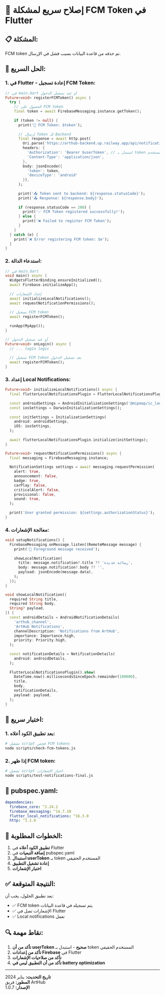 # 🚨 إصلاح سريع لمشكلة FCM Token في Flutter

## 📋 **المشكلة:**
FCM token تم حذفه من قاعدة البيانات بسبب فشل في الإرسال.

## 🔧 **الحل السريع:**

### **1. في Flutter - إعادة تسجيل FCM Token:**

```dart
// في main.dart أو عند تسجيل الدخول
Future<void> registerFCMToken() async {
  try {
    // الحصول على FCM token
    final token = await FirebaseMessaging.instance.getToken();
    
    if (token != null) {
      print('🔑 FCM Token: $token');
      
      // إرسال Token للـ Backend
      final response = await http.post(
        Uri.parse('https://arthub-backend.up.railway.app/api/notifications/token'),
        headers: {
          'Authorization': 'Bearer $userToken', // استبدل بـ token المستخدم
          'Content-Type': 'application/json',
        },
        body: jsonEncode({
          'token': token,
          'deviceType': 'android'
        }),
      );
      
      print('📤 Token sent to backend: ${response.statusCode}');
      print('📤 Response: ${response.body}');
      
      if (response.statusCode == 200) {
        print('✅ FCM Token registered successfully!');
      } else {
        print('❌ Failed to register FCM Token');
      }
    }
  } catch (e) {
    print('❌ Error registering FCM token: $e');
  }
}
```

### **2. استدعاء الدالة:**

```dart
// في main.dart
void main() async {
  WidgetsFlutterBinding.ensureInitialized();
  await Firebase.initializeApp();
  
  // إعداد الإشعارات
  await initializeLocalNotifications();
  await requestNotificationPermissions();
  
  // تسجيل FCM token
  await registerFCMToken();
  
  runApp(MyApp());
}

// أو عند تسجيل الدخول
Future<void> onLogin() async {
  // ... login logic
  
  // تسجيل FCM token بعد تسجيل الدخول
  await registerFCMToken();
}
```

### **3. إعداد Local Notifications:**

```dart
Future<void> initializeLocalNotifications() async {
  final flutterLocalNotificationsPlugin = FlutterLocalNotificationsPlugin();
  
  const androidSettings = AndroidInitializationSettings('@mipmap/ic_launcher');
  const iosSettings = DarwinInitializationSettings();
  
  const initSettings = InitializationSettings(
    android: androidSettings,
    iOS: iosSettings,
  );
  
  await flutterLocalNotificationsPlugin.initialize(initSettings);
}

Future<void> requestNotificationPermissions() async {
  final messaging = FirebaseMessaging.instance;
  
  NotificationSettings settings = await messaging.requestPermission(
    alert: true,
    announcement: false,
    badge: true,
    carPlay: false,
    criticalAlert: false,
    provisional: false,
    sound: true,
  );
  
  print('User granted permission: ${settings.authorizationStatus}');
}
```

### **4. معالجة الإشعارات:**

```dart
void setupNotifications() {
  FirebaseMessaging.onMessage.listen((RemoteMessage message) {
    print('📱 Foreground message received');
    
    showLocalNotification(
      title: message.notification?.title ?? 'رسالة جديدة',
      body: message.notification?.body ?? '',
      payload: jsonEncode(message.data),
    );
  });
}

void showLocalNotification({
  required String title,
  required String body,
  String? payload,
}) {
  const androidDetails = AndroidNotificationDetails(
    'arthub_channel',
    'ArtHub Notifications',
    channelDescription: 'Notifications from ArtHub',
    importance: Importance.high,
    priority: Priority.high,
  );
  
  const notificationDetails = NotificationDetails(
    android: androidDetails,
  );
  
  FlutterLocalNotificationsPlugin().show(
    DateTime.now().millisecondsSinceEpoch.remainder(100000),
    title,
    body,
    notificationDetails,
    payload: payload,
  );
}
```

## 🧪 **اختبار سريع:**

### **1. بعد تطبيق الكود أعلاه:**
```bash
# تشغيل script فحص FCM tokens
node scripts/check-fcm-tokens.js
```

### **2. إذا ظهر FCM token:**
```bash
# تشغيل script اختبار الإشعارات
node scripts/test-notifications-final.js
```

## 📱 **pubspec.yaml:**
```yaml
dependencies:
  firebase_core: ^2.24.2
  firebase_messaging: ^14.7.10
  flutter_local_notifications: ^16.3.0
  http: ^1.1.0
```

## 🎯 **الخطوات المطلوبة:**

1. **تطبيق الكود أعلاه** في Flutter
2. **إضافة التبعيات** في pubspec.yaml
3. **استبدال userToken** بـ token المستخدم الحقيقي
4. **إعادة تشغيل التطبيق**
5. **اختبار الإشعارات**

## ✅ **النتيجة المتوقعة:**
بعد تطبيق الحلول، يجب أن:
- ✅ FCM token يتم تسجيله في قاعدة البيانات
- ✅ الإشعارات تصل في Flutter
- ✅ Local notifications تعمل

## 🔍 **نقاط مهمة:**

1. **تأكد من أن userToken صحيح** - استبدل بـ token المستخدم الحقيقي
2. **تأكد من إعدادات Firebase** في Flutter
3. **تأكد من صلاحيات الإشعارات**
4. **تأكد من أن التطبيق ليس في battery optimization**

---

**تاريخ التحديث:** يناير 2024  
**المطور:** فريق ArtHub  
**الإصدار:** 1.0.7
